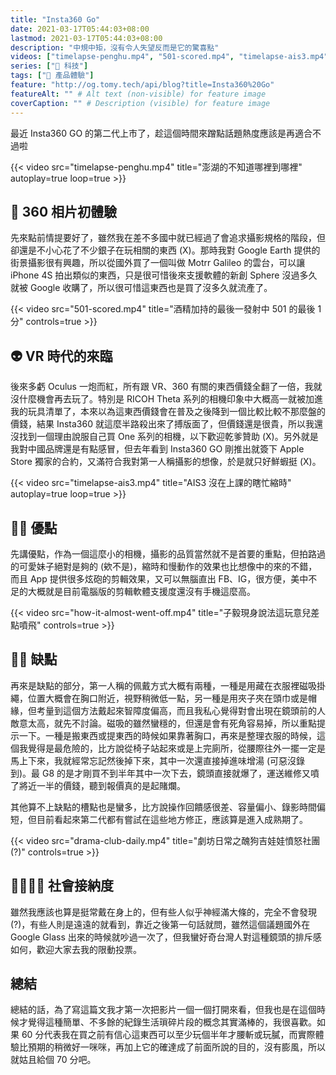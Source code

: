 ```yaml
---
title: "Insta360 Go"
date: 2021-03-17T05:44:03+08:00
lastmod: 2021-03-17T05:44:03+08:00
description: "中規中矩，沒有令人失望反而是它的驚喜點"
videos: ["timelapse-penghu.mp4", "501-scored.mp4", "timelapse-ais3.mp4", "how-it-almost-went-off.mp4", "drama-club-daily.mp4"]
series: ["📱 科技"]
tags: ["🌟 產品體驗"]
feature: "http://og.tomy.tech/api/blog?title=Insta360%20Go"
featureAlt: "" # Alt text (non-visible) for feature image
coverCaption: "" # Description (visible) for feature image
---
```


最近 Insta360 GO 的第二代上市了，趁這個時間來蹭點話題熱度應該是再適合不過啦

{{< video src="timelapse-penghu.mp4" title="澎湖的不知道哪裡到哪裡" autoplay=true loop=true >}}

## 🗼 360 相片初體驗

先來點前情提要好了，雖然我在差不多國中就已經過了會追求攝影規格的階段，但卻還是不小心花了不少銀子在玩相關的東西 (X)。那時我對 Google Earth 提供的街景攝影很有興趣，所以從國外買了一個叫做 Motrr Galileo 的雲台，可以讓 iPhone 4S 拍出類似的東西，只是很可惜後來支援軟體的新創 Sphere 沒過多久就被 Google 收購了，所以很可惜這東西也是買了沒多久就流產了。

{{< video src="501-scored.mp4" title="酒精加持的最後一發射中 501 的最後 1 分" controls=true >}}

## 👽 VR 時代的來臨

後來多虧 Oculus 一炮而紅，所有跟 VR、360 有關的東西價錢全翻了一倍，我就沒什麼機會再去玩了。特別是 RICOH Theta 系列的相機印象中大概高一就被加進我的玩具清單了，本來以為這東西價錢會在普及之後降到一個比較比較不那麼盤的價錢，結果 Insta360 就這麼半路殺出來了搏版面了，但價錢還是很貴，所以我還沒找到一個理由說服自己買 One 系列的相機，以下歡迎乾爹贊助 (X)。另外就是我對中國品牌還是有點感冒，但去年看到 Insta360 GO 剛推出就簽下 Apple Store 獨家的合約，又滿符合我對第一人稱攝影的想像，於是就只好鮮蝦挺 (X)。

{{< video src="timelapse-ais3.mp4" title="AIS3 沒在上課的瞎忙縮時" autoplay=true loop=true >}}

## 👍🏻 優點

先講優點，作為一個這麼小的相機，攝影的品質當然就不是首要的重點，但拍路過的可愛妹子絕對是夠的 (欸不是)，縮時和慢動作的效果也比想像中的來的不錯，而且 App 提供很多炫砲的剪輯效果，又可以無腦直出 FB、IG，很方便，美中不足的大概就是目前電腦版的剪輯軟體支援度還沒有手機這麼高。

{{< video src="how-it-almost-went-off.mp4" title="子毅現身說法這玩意兒差點噴飛" controls=true >}}

## 👎🏻 缺點

再來是缺點的部分，第一人稱的佩戴方式大概有兩種，一種是用藏在衣服裡磁吸掛繩，位置大概會在胸口附近，視野稍微低一點，另一種是用夾子夾在頭巾或是帽緣，但考量到這個方法戴起來智障度偏高，而且我私心覺得對會出現在鏡頭前的人敵意太高，就先不討論。磁吸的雖然蠻穩的，但還是會有死角容易掉，所以重點提示一下。一種是搬東西或提東西的時候如果靠著胸口，再來是整理衣服的時候，這個我覺得是最危險的，比方說從椅子站起來或是上完廁所，從腰際往外一擺一定是馬上下來，我就經常忘記然後掉下來，其中一次還直接掉進味增湯 (可惡沒錄到)。最 G8 的是才剛買不到半年其中一次下去，鏡頭直接就爆了，運送維修又噴了將近一半的價錢，聽到報價真的是起賭爛。

其他算不上缺點的槽點也是蠻多，比方說操作回饋感很差、容量偏小、錄影時間偏短，但目前看起來第二代都有嘗試在這些地方修正，應該算是進入成熟期了。

{{< video src="drama-club-daily.mp4" title="劇坊日常之醜狗吉娃娃憤怒社團 (?)" controls=true >}}

## 🫱🏻‍🫲🏽 社會接納度

雖然我應該也算是挺常戴在身上的，但有些人似乎神經滿大條的，完全不會發現 (?)，有些人則是遠遠的就看到，靠近之後第一句話就問，雖然這個議題國外在 Google Glass 出來的時候就吵過一次了，但我蠻好奇台灣人對這種鏡頭的排斥感如何，歡迎大家去我的限動投票。

## 總結

總結的話，為了寫這篇文我才第一次把影片一個一個打開來看，但我也是在這個時候才覺得這種簡單、不多餘的紀錄生活瑣碎片段的概念其實滿棒的，我很喜歡。如果 60 分代表我在買之前有信心這東西可以至少玩個半年才腰斬或玩膩，而實際體驗比預期的稍微好一咪咪，再加上它的確達成了前面所說的目的，沒有膨風，所以就姑且給個 70 分吧。
